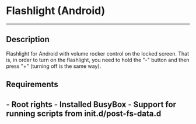 # Flashlight (Android)
---
## Description

Flashlight for Android with volume rocker control on the locked screen. That is, in order to turn on the flashlight, you need to hold the "-" button and then press "+" (turning off is the same way).

## Requirements

\- Root rights
\- Installed BusyBox
\- Support for running scripts from init.d/post-fs-data.d
---